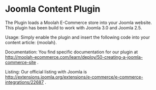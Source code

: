 Joomla Content Plugin
=====================

The Plugin loads a Moolah E-Commerce store into your Joomla website.  This plugin has been build to work with Joomla 3.0 and Joomla 2.5.

Usage:
Simply enable the plugin and insert the following code into your content article: {moolah}.

Documentation:
You find specific documentation for our plugin at http://moolah-ecommerce.com/learn/deploy/50-creating-a-joomla-commerce-site .

Listing:
Our official listing with Joomla is http://extensions.joomla.org/extensions/e-commerce/e-commerce-integrations/22687 .
